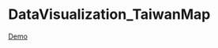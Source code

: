 # DataVisualization_TaiwanMap
[Demo](https://Yang-Shun-Yu.github.io/DataVisualization_TaiwanMap/index.html)

